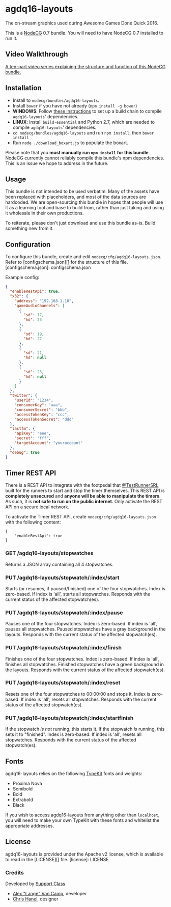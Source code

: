 # agdq16-layouts
The on-stream graphics used during Awesome Games Done Quick 2016.

This is a [NodeCG](http://github.com/nodecg/nodecg) 0.7 bundle. You will need to have NodeCG 0.7 installed to run it.

## Video Walkthrough
[A ten-part video series explaining the structure and function of this NodeCG bundle.](https://www.youtube.com/playlist?list=PL1EO2PfU4nFnB4c40SzUpulvYvVmPxeTx)

## Installation
- Install to `nodecg/bundles/agdq16-layouts`.
- Install `bower` if you have not already (`npm install -g bower`)
- **WINDOWS**: Follow [these instructions](https://github.com/nodejs/node-gyp/issues/629#issuecomment-153196245) to set up a build chain to compile `agdq16-layouts`' dependencies.
- **LINUX**: Install `build-essential` and Python 2.7, which are needed to compile `agdq16-layouts`' dependencies.
- `cd nodecg/bundles/agdq16-layouts` and run `npm install`, then `bower install`
- Run `node ./download_boxart.js` to populate the boxart.

Please note that you **must manually run `npm install` for this bundle**. NodeCG currently cannot reliably 
compile this bundle's npm dependencies. This is an issue we hope to address in the future.

## Usage
This bundle is not intended to be used verbatim. Many of the assets have been replaced with placeholders, and
most of the data sources are hardcoded. We are open-sourcing this bundle in hopes that people will use it as a
learning tool and base to build from, rather than just taking and using it wholesale in their own productions.

To reiterate, please don't just download and use this bundle as-is. Build something new from it.

## Configuration
To configure this bundle, create and edit `nodecg/cfg/agdq16-layouts.json`.  
Refer to [configschema.json][] for the structure of this file.
[configschema.json]: configschema.json

Example config:
```json
{
  "enableRestApi": true,
  "x32": {
    "address": "192.168.1.10",
    "gameAudioChannels": [
      {
        "sd": 17,
        "hd": 25
      },
      {
        "sd": 19,
        "hd": 27
      },
      {
        "sd": 21,
        "hd": null
      },
      {
        "sd": 23,
        "hd": null
      }
    ]
  },
  "twitter": {
    "userId": "1234",
    "consumerKey": "aaa",
    "consumerSecret": "bbb",
    "accessTokenKey": "ccc",
    "accessTokenSecret": "ddd"
  },
  "lastfm": {
    "apiKey": "eee",
    "secret": "fff",
    "targetAccount": "youraccount"
  },
  "debug": true
}
```

## Timer REST API
There is a REST API to integrate with the footpedal that [@TestRunnerSRL](https://github.com/TestRunnerSRL)
built for the runners to start and stop the timer themselves. 
This REST API is **completely unsecured** and **anyone will be able to manipulate the timers**. 
As such, it is **not safe to run on the public internet**. Only activate the REST API on a secure local network.

To activate the Timer REST API, create `nodecg/cfg/agdq16-layouts.json` with the following content:
```
{
    "enableRestApi": true
}
```

### GET /agdq16-layouts/stopwatches
Returns a JSON array containing all 4 stopwatches.

### PUT /agdq16-layouts/stopwatch/:index/start
Starts (or resumes, if paused/finished) one of the four stopwatches. Index is zero-based.
If index is 'all', starts all stopwatches. Responds with the current status of the affected stopwatch(es).

### PUT /agdq16-layouts/stopwatch/:index/pause
Pauses one of the four stopwatches. Index is zero-based.
If index is 'all', pauses all stopwatches. Paused stopwatches have a gray background in the layouts.
Responds with the current status of the affected stopwatch(es).

### PUT /agdq16-layouts/stopwatch/:index/finish
Finishes one of the four stopwatches. Index is zero-based.
If index is 'all', finishes all stopwatches. Finished stopwatches have a green background in the layouts.
Responds with the current status of the affected stopwatch(es).

### PUT /agdq16-layouts/stopwatch/:index/reset
Resets one of the four stopwatches to 00:00:00 and stops it. Index is zero-based.
If index is 'all', resets all stopwatches. Responds with the current status of the affected stopwatch(es).

### PUT /agdq16-layouts/stopwatch/:index/startfinish
If the stopwatch *is not* running, this starts it. If the stopwatch *is* running, this sets it to "finished".
Index is zero-based. If index is 'all', resets all stopwatches. 
Responds with the current status of the affected stopwatch(es).

## Fonts
agdq16-layouts relies on the following [TypeKit](https://typekit.com/) fonts and weights:

 - Proxima Nova
  - Semibold
  - Bold
  - Extrabold
  - Black

If you wish to access agdq16-layouts from anything other than `localhost`, 
you will need to make your own TypeKit with these fonts and whitelist the appropriate addresses.

## License
agdq16-layouts is provided under the Apache v2 license, which is available to read in the [LICENSE][] file.
[license]: LICENSE

### Credits
Developed by [Support Class](http://supportclass.net/)
 - [Alex "Lange" Van Camp](https://twitter.com/VanCamp/), developer  
 - [Chris Hanel](https://twitter.com/ChrisHanel), designer
